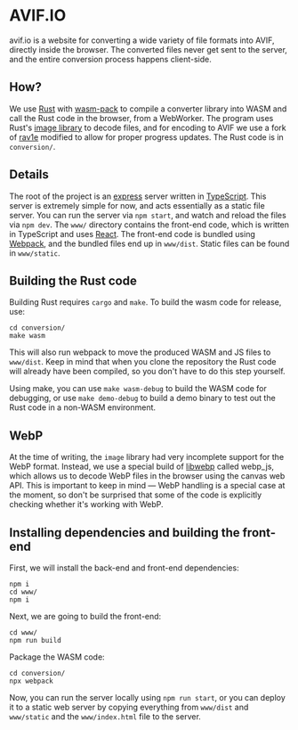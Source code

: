 # AVIF.IO

avif.io is a website for converting a wide variety of file
formats into AVIF, directly inside the browser.
The converted files never get sent to the
server, and the entire conversion process happens
client-side.

## How?

We use [Rust](https://rust-lang.org/) with [wasm-pack](https://github.com/rustwasm/wasm-pack)
to compile a converter library into WASM and call the Rust code
in the browser, from a WebWorker. The program uses Rust's
[image library](https://crates.io/crates/image) to decode files,
and for encoding to AVIF we use a fork of [rav1e](https://github.com/ennmichael/rav1e)
modified to allow for proper progress updates.
The Rust code is in `conversion/`.

## Details

The root of the project is an [express](https://expressjs.com/)
server written in [TypeScript](https://www.typescriptlang.org/).
This server is extremely simple for now, and acts essentially as
a static file server.
You can run the server via `npm start`, and watch and reload the
files via `npm dev`. The `www/` directory contains the front-end
code, which is written in TypeScript and uses [React](https://reactjs.org/).
The front-end code is bundled using [Webpack](https://webpack.js.org/),
and the bundled files end up in `www/dist`. Static files can
be found in `www/static`. 

## Building the Rust code

Building Rust requires `cargo` and `make`. To build the wasm
code for release, use:
```shell script
cd conversion/
make wasm
```
This will also run webpack to move the produced WASM and JS
files to `www/dist`. Keep in mind that when you clone the repository
the Rust code will already have been compiled, so you don't have to
do this step yourself.

Using make, you can use `make wasm-debug` to build the WASM code
for debugging, or use `make demo-debug` to build a demo binary
to test out the Rust code in a non-WASM environment.

## WebP

At the time of writing, the `image` library had very incomplete
support for the WebP format. Instead, we use a special build of
[libwebp](https://github.com/webmproject/libwebp/) called webp_js,
which allows us to decode WebP files in the browser using the
canvas web API. This is important to keep in mind — WebP handling
is a special case at the moment, so don't be surprised that some
of the code is explicitly checking whether it's working with WebP.

## Installing dependencies and building the front-end
First, we will install the back-end and front-end dependencies:
```shell script
npm i
cd www/
npm i
```
Next, we are going to build the front-end:
```shell script
cd www/
npm run build
```
Package the WASM code:
```shell script
cd conversion/
npx webpack
```
Now, you can run the server locally using `npm run start`,
or you can deploy it to a static web server by copying everything
from `www/dist` and `www/static` and the `www/index.html` file
to the server.